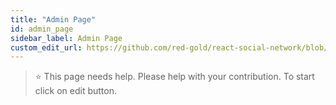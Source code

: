 ```yaml
---
title: "Admin Page"
id: admin_page
sidebar_label: Admin Page
custom_edit_url: https://github.com/red-gold/react-social-network/blob/v0.7.0/README.md
---
```



> ⭐️ This page needs help. Please help with your contribution. To start click on edit button.
